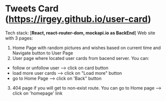 # Tweets Card (https://irgey.github.io/user-card)
Tech stack: [**React, react-router-dom, mockapi.io as BackEnd**]
Web site with 3 pages:
1) Home Page with random pictures and wishes based on current time and Navigate button to User Page
2) User page where located user cards from bacend server. You can:
- follow or unfollow user --> click on card button
- load more user cards --> click on "Load more" button
- go to Home Page --> click on 'Back" button
3) 404 page if you will get to non-exist route. You can go to Home page --> click on 'homepage' link
